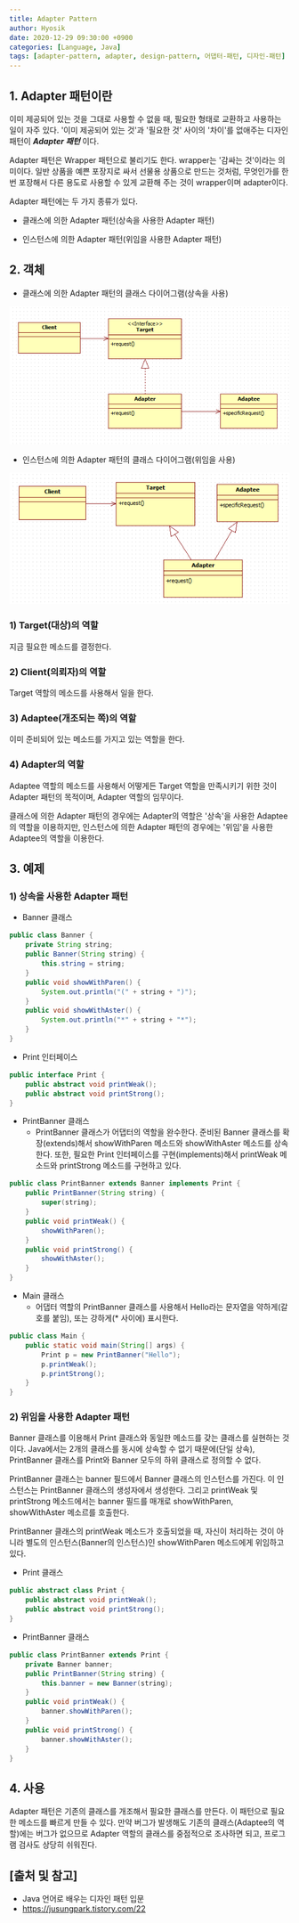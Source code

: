```yaml
--- 
title: Adapter Pattern
author: Hyosik
date: 2020-12-29 09:30:00 +0900
categories: [Language, Java]
tags: [adapter-pattern, adapter, design-pattern, 어댑터-패턴, 디자인-패턴]
---
```


## 1. Adapter 패턴이란
이미 제공되어 있는 것을 그대로 사용할 수 없을 때, 필요한 형태로 교환하고 사용하는 일이 자주 있다. '이미 제공되어 있는 것'과 '필요한 것' 사이의 '차이'를 없애주는 디자인 패턴이 _**Adapter 패턴**_ 이다.

Adapter 패턴은 Wrapper 패턴으로 불리기도 한다. wrapper는 '감싸는 것'이라는 의미이다. 일반 상품을 예쁜 포장지로 싸서 선물용 상품으로 만드는 것처럼, 무엇인가를 한번 포장해서 다른 용도로 사용할 수 있게 교환해 주는 것이 wrapper이며 adapter이다.

Adapter 패턴에는 두 가지 종류가 있다.

* 클래스에 의한 Adapter 패턴(상속을 사용한 Adapter 패턴)

* 인스턴스에 의한 Adapter 패턴(위임을 사용한 Adapter 패턴)

## 2. 객체

* 클래스에 의한 Adapter 패턴의 클래스 다이어그램(상속을 사용)

![img001](/assets/img/2020-12-29-adapter-pattern/img001.png)

* 인스턴스에 의한 Adapter 패턴의 클래스 다이어그램(위임을 사용)

![img002](/assets/img/2020-12-29-adapter-pattern/img002.png)

### 1) Target(대상)의 역할
지금 필요한 메소드를 결정한다.

### 2) Client(의뢰자)의 역할
Target 역할의 메소드를 사용해서 일을 한다.

### 3) Adaptee(개조되는 쪽)의 역할
이미 준비되어 있는 메소드를 가지고 있는 역할을 한다.

### 4) Adapter의 역할
Adaptee 역할의 메소드를 사용해서 어떻게든 Target 역할을 만족시키기 위한 것이 Adapter 패턴의 목적이며, Adapter 역할의 임무이다.

클래스에 의한 Adapter 패턴의 경우에는 Adapter의 역할은 '상속'을 사용한 Adaptee의 역할을 이용하지만, 인스턴스에 의한 Adapter 패턴의 경우에는 '위임'을 사용한 Adaptee의 역할을 이용한다.

## 3. 예제

### 1) 상속을 사용한 Adapter 패턴

* Banner 클래스

```java
public class Banner {
    private String string;
    public Banner(String string) {
        this.string = string;
    }
    public void showWithParen() {
        System.out.println("(" + string + ")");
    }
    public void showWithAster() {
        System.out.println("*" + string + "*");
    }
}
```

* Print 인터페이스

```java
public interface Print {
    public abstract void printWeak();
    public abstract void printStrong();
}
```

* PrintBanner 클래스
  - PrintBanner 클래스가 어댑터의 역할을 완수한다. 준비된 Banner 클래스를 확장(extends)해서 showWithParen 메소드와 showWithAster 메소드를 상속한다. 또한, 필요한 Print 인터페이스를 구현(implements)해서 printWeak 메소드와 printStrong 메소드를 구현하고 있다.

```java
public class PrintBanner extends Banner implements Print {
    public PrintBanner(String string) {
        super(string);
    }
    public void printWeak() {
        showWithParen();
    }
    public void printStrong() {
        showWithAster();
    }
}
```

* Main 클래스
  - 어댑터 역할의 PrintBanner 클래스를 사용해서 Hello라는 문자열을 약하게(갈호를 붙임), 또는 강하게(* 사이에) 표시한다.

```java
public class Main {
    public static void main(String[] args) {
        Print p = new PrintBanner("Hello");
        p.printWeak();
        p.printStrong();
    }
}
```

### 2) 위임을 사용한 Adapter 패턴
Banner 클래스를 이용해서 Print 클래스와 동일한 메소드를 갖는 클래스를 실현하는 것이다. Java에서는 2개의 클래스를 동시에 상속할 수 없기 때문에(단일 상속), PrintBanner 클래스를 Print와 Banner 모두의 하위 클래스로 정의할 수 없다.

PrintBanner 클래스는 banner 필드에서 Banner 클래스의 인스턴스를 가진다. 이 인스턴스는 PrintBanner 클래스의 생성자에서 생성한다. 그리고 printWeak 및 printStrong 메소드에서는 banner 필드를 매개로 showWithParen, showWithAster 메소르를 호출한다.

PrintBanner 클래스의 printWeak 메소드가 호출되었을 때, 자신이 처리하는 것이 아니라 별도의 인스턴스(Banner의 인스턴스)인 showWithParen 메소드에게 위임하고 있다.

* Print 클래스

```java
public abstract class Print {
    public abstract void printWeak();
    public abstract void printStrong();
}
```

* PrintBanner 클래스

```java
public class PrintBanner extends Print {
    private Banner banner;
    public PrintBanner(String string) {
        this.banner = new Banner(string);
    }
    public void printWeak() {
        banner.showWithParen();
    }
    public void printStrong() {
        banner.showWithAster();
    }
}
```

## 4. 사용
Adapter 패턴은 기존의 클래스를 개조해서 필요한 클래스를 만든다. 이 패턴으로 필요한 메소드를 빠르게 만들 수 있다. 만약 버그가 발생해도 기존의 클래스(Adaptee의 역할)에는 버그가 없으므로 Adapter 역할의 클래스를 중점적으로 조사하면 되고, 프로그램 검사도 상당히 쉬워진다.

## [출처 및 참고]
* Java 언어로 배우는 디자인 패턴 입문
* <https://jusungpark.tistory.com/22>

